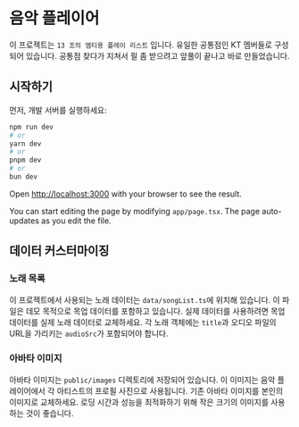 # 음악 플레이어

이 프로젝트는 `13 조의 엠티용 플레이 리스트` 입니다.
유일한 공통점인 KT 멤버들로 구성되어 있습니다.
공통점 찾다가 지쳐서 필 좀 받으려고 앞풀이 끝나고 바로 만들었습니다.

## 시작하기

먼저, 개발 서버를 실행하세요:

```bash
npm run dev
# or
yarn dev
# or
pnpm dev
# or
bun dev
```

Open [http://localhost:3000](http://localhost:3000) with your browser to see the result.

You can start editing the page by modifying `app/page.tsx`. The page auto-updates as you edit the file.



## 데이터 커스터마이징

### 노래 목록

이 프로젝트에서 사용되는 노래 데이터는 `data/songList.ts`에 위치해 있습니다. 이 파일은 데모 목적으로 목업 데이터를 포함하고 있습니다. 실제 데이터를 사용하려면 목업 데이터를 실제 노래 데이터로 교체하세요. 각 노래 객체에는 `title`과 오디오 파일의 URL을 가리키는 `audioSrc`가 포함되어야 합니다.

### 아바타 이미지

아바타 이미지는 `public/images` 디렉토리에 저장되어 있습니다. 이 이미지는 음악 플레이어에서 각 아티스트의 프로필 사진으로 사용됩니다. 기존 아바타 이미지를 본인의 이미지로 교체하세요. 로딩 시간과 성능을 최적화하기 위해 작은 크기의 이미지를 사용하는 것이 좋습니다.
